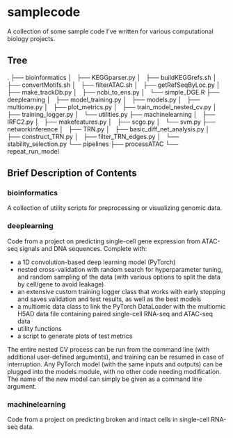 # samplecode
A collection of some sample code I've written for various computational biology projects.

## Tree
  .
  ├── bioinformatics
  │   ├── KEGGparser.py
  │   ├── buildKEGGrefs.sh
  │   ├── convertMotifs.sh
  │   ├── filterATAC.sh
  │   ├── getRefSeqByLoc.py
  │   ├── make_trackDb.py
  │   ├── ncbi_to_ens.py
  │   └── simple_DGE.R
  ├── deeplearning
  │   ├── model_training.py
  │   ├── models.py
  │   ├── multiome.py
  │   ├── plot_metrics.py
  │   ├── train_model_nested_cv.py
  │   ├── training_logger.py
  │   └── utilities.py
  ├── machinelearning
  │   ├── IRFC2.py
  │   ├── makefeatures.py
  │   ├── scgo.py
  │   └── svm.py
  ├── networkinference
  │   ├── TRN.py
  │   ├── basic_diff_net_analysis.py
  │   ├── construct_TRN.py
  │   ├── filter_TRN_edges.py
  │   └── stability_selection.py
  └── pipelines
      ├── processATAC
      └── repeat_run_model

## Brief Description of Contents

### bioinformatics
A collection of utility scripts for preprocessing or visualizing genomic data.

### deeplearning
Code from a project on predicting single-cell gene expression from ATAC-seq signals and DNA sequences. Complete with:

- a 1D convolution-based deep learning model (PyTorch)
- nested cross-validation with random search for hyperparameter tuning, and random sampling of the data (with various options to split the data by cell/gene to avoid leakage)
- an extensive custom training logger class that works with early stopping and saves validation and test results, as well as the best models
- a multiomic data class to link the PyTorch DataLoader with the multiomic H5AD data file containing paired single-cell RNA-seq and ATAC-seq data
- utility functions
- a script to generate plots of test metrics

The entire nested CV process can be run from the command line (with additional user-defined arguments), and training can be resumed in case of interruption. Any PyTorch model (with the same inputs and outputs) can be plugged into the models module, with no other code needing modification. The name of the new model can simply be given as a command line argument.

### machinelearning
Code from a project on predicting broken and intact cells in single-cell RNA-seq data.
